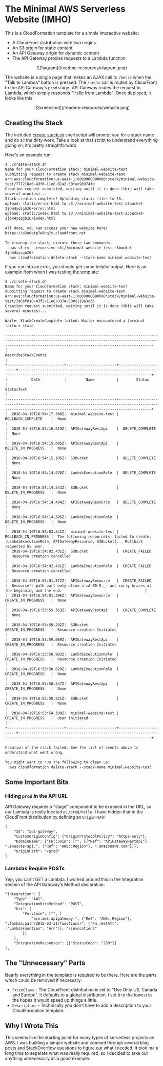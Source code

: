# The Minimal AWS Serverless Website (IMHO)

This is a CloudFormation template for a simple interactive website:
- A CloudFront distribution with two origins
- An S3 origin for static content
- An API Gateway origin for dynamic content
- The API Gateway proxies requests to a Lambda function

<p align="center">![Diagram](/readme-resources/diagram.png)</p>

The website is a single page that makes an AJAX call to `/hello` when the "Talk to Lambda" button is pressed. The `/hello` call is routed by CloudFront to the API Gateway's `prod` stage. API Gateway routes the request to Lambda, which simply responds "Hello from Lambda". Once deployed, it looks like this:

<p align="center">![Screenshot](/readme-resources/website.png)</p>

## Creating the Stack
The included [create-stack.sh](create-stack.sh) shell script will prompt you for a stack name and do all the dirty work. Take a look at that script to understand everything going on, it's pretty straightforward.

Here's an example run:
```
$ ./create-stack.sh
Name for your CloudFormation stack: minimal-website-test
Submitting request to create stack minimal-website-test
arn:aws:cloudformation:us-east-1:0000000000000:stack/minimal-website-test/777210a0-43f6-11e8-81a2-50fae98974fd
Creation request submitted, waiting until it is done (this will take several minutes)...
Stack creation complete! Uploading static files to S3.
upload: static/error.html to s3://minimal-website-test-s3bucket-3jo44yqzgb26/error.html
upload: static/index.html to s3://minimal-website-test-s3bucket-3jo44yqzgb26/index.html

All done, you can access your new website here: https://d3o0qtp7w5nq7y.cloudfront.net

To cleanup the stack, execute these two commands:
  aws s3 rm --recursive s3://minimal-website-test-s3bucket-3jo44yqzgb26/
  aws cloudformation delete-stack --stack-name minimal-website-test
```

If you run into an error, you should get some helpful output. Here is an example from when I was testing the template:
```
$ ./create-stack.sh
Name for your CloudFormation stack: minimal-website-test
Submitting request to create stack minimal-website-test
arn:aws:cloudformation:us-east-1:0000000000000:stack/minimal-website-test/3e6bf810-43f2-11e8-8374-500c219a3c36
Creation request submitted, waiting until it is done (this will take several minutes)...

Waiter StackCreateComplete failed: Waiter encountered a terminal failure state

----------------------------------------------------------------------------------------------------------------------------------------------------------------------------------------------------------------
|                                                                                              DescribeStackEvents                                                                                             |
+--------------------------+-----------------------+-----------------------+-----------------------------------------------------------------------------------------------------------------------------------+
|           Date           |         Name          |        Status         |                                                            StatusText                                                             |
+--------------------------+-----------------------+-----------------------+-----------------------------------------------------------------------------------------------------------------------------------+
|  2018-04-19T16:54:17.308Z|  minimal-website-test |  ROLLBACK_COMPLETE    |  None                                                                                                                             |
|  2018-04-19T16:54:16.619Z|  APIGatewayRestApi    |  DELETE_COMPLETE      |  None                                                                                                                             |
|  2018-04-19T16:54:15.695Z|  APIGatewayRestApi    |  DELETE_IN_PROGRESS   |  None                                                                                                                             |
|  2018-04-19T16:54:15.105Z|  S3Bucket             |  DELETE_COMPLETE      |  None                                                                                                                             |
|  2018-04-19T16:54:14.970Z|  LambdaExecutionRole  |  DELETE_COMPLETE      |  None                                                                                                                             |
|  2018-04-19T16:54:14.543Z|  S3Bucket             |  DELETE_IN_PROGRESS   |  None                                                                                                                             |
|  2018-04-19T16:54:14.484Z|  APIGatewayResource   |  DELETE_COMPLETE      |  None                                                                                                                             |
|  2018-04-19T16:54:14.395Z|  LambdaExecutionRole  |  DELETE_IN_PROGRESS   |  None                                                                                                                             |
|  2018-04-19T16:54:03.341Z|  minimal-website-test |  ROLLBACK_IN_PROGRESS |  The following resource(s) failed to create: [LambdaExecutionRole, APIGatewayResource, S3Bucket]. . Rollback requested by user.   |
|  2018-04-19T16:54:02.431Z|  S3Bucket             |  CREATE_FAILED        |  Resource creation cancelled                                                                                                      |
|  2018-04-19T16:54:02.431Z|  LambdaExecutionRole  |  CREATE_FAILED        |  Resource creation cancelled                                                                                                      |
|  2018-04-19T16:54:01.872Z|  APIGatewayResource   |  CREATE_FAILED        |  Resource's path part only allow a-zA-Z0-9._- and curly braces at the beginning and the end.                                      |
|  2018-04-19T16:54:01.396Z|  APIGatewayResource   |  CREATE_IN_PROGRESS   |  None                                                                                                                             |
|  2018-04-19T16:53:59.363Z|  APIGatewayRestApi    |  CREATE_COMPLETE      |  None                                                                                                                             |
|  2018-04-19T16:53:59.202Z|  S3Bucket             |  CREATE_IN_PROGRESS   |  Resource creation Initiated                                                                                                      |
|  2018-04-19T16:53:59.069Z|  APIGatewayRestApi    |  CREATE_IN_PROGRESS   |  Resource creation Initiated                                                                                                      |
|  2018-04-19T16:53:58.983Z|  LambdaExecutionRole  |  CREATE_IN_PROGRESS   |  Resource creation Initiated                                                                                                      |
|  2018-04-19T16:53:58.620Z|  LambdaExecutionRole  |  CREATE_IN_PROGRESS   |  None                                                                                                                             |
|  2018-04-19T16:53:58.547Z|  APIGatewayRestApi    |  CREATE_IN_PROGRESS   |  None                                                                                                                             |
|  2018-04-19T16:53:58.521Z|  S3Bucket             |  CREATE_IN_PROGRESS   |  None                                                                                                                             |
|  2018-04-19T16:53:54.330Z|  minimal-website-test |  CREATE_IN_PROGRESS   |  User Initiated                                                                                                                   |
+--------------------------+-----------------------+-----------------------+-----------------------------------------------------------------------------------------------------------------------------------+

Creation of the stack failed. See the list of events above to understand what went wrong.

You might want to run the following to clean up:
  aws cloudformation delete-stack --stack-name minimal-website-test
```

## Some Important Bits
### Hiding `prod` in the API URL
API Gateway requires a "stage" component to be exposed in the URL, so our Lambda is really located at `/prod/hello`. I have hidden that in the CloudFront distribution by defining an `OriginPath`:
```
{
	"Id": "api-gateway",
	"CustomOriginConfig": {"OriginProtocolPolicy": "https-only"},
	"DomainName": {"Fn::Join": ["", [{"Ref": "APIGatewayRestApi"}, ".execute-api.", {"Ref": "AWS::Region"}, ".amazonaws.com"]]},
	"OriginPath": "/prod"
}
```

### Lambdas Require POSTs
Yep, you can't GET a Lambda. I worked around this in the Integration section of the API Gateway's Method declaration:
```
"Integration": {
	"Type": "AWS",
	"IntegrationHttpMethod": "POST",
	"Uri": {
		"Fn::Join": ["", [
			"arn:aws:apigateway:", {"Ref": "AWS::Region"}, ":lambda:path/2015-03-31/functions/", {"Fn::GetAtt": ["LambdaFunction", "Arn"]}, "/invocations"
		]]
	},
	"IntegrationResponses": [{"StatusCode": "200"}]
},
```

## The "Unnecessary" Parts
Nearly everything in the template is required to be there. Here are the parts which could be removed if necessary:
 - `PriceClass` - The CloudFront distribution is set to "Use Only US, Canada and Europe". It defaults to a global distribution, I set it to the lowest in the hopes it would speed up things a little.
 - `Description` - Technically you don't have to add a description to your CloudFormation template.

## Why I Wrote This
This seems like the starting point for many types of serverless projects on AWS. I was building a simple website and combed through several blog posts and StackOverflow questions to figure out what I needed. It took me a long time to separate what was really required, so I decided to take out anything unnecessary as a good example.